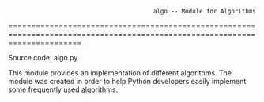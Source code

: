                                              algo -- Module for Algorithms
============================================================================================================================

Source code: algo.py

   This module provides an implementation of different algorithms. The module was created in order to help Python developers easily implement some frequently used algorithms.
